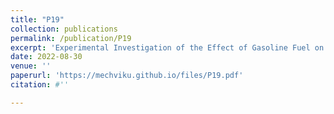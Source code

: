 ```yaml
---
title: "P19"
collection: publications
permalink: /publication/P19
excerpt: 'Experimental Investigation of the Effect of Gasoline Fuel on Engine Performance, NOx reduction,  and Engine Wear of a 38.8L Military Heavy Duty CIDI Diesel Engine Applying EGR'
date: 2022-08-30
venue: ''
paperurl: 'https://mechviku.github.io/files/P19.pdf'
citation: #''

---
```


[Download paper here]: (https://mechviku.github.io/files/P19.pdf)






